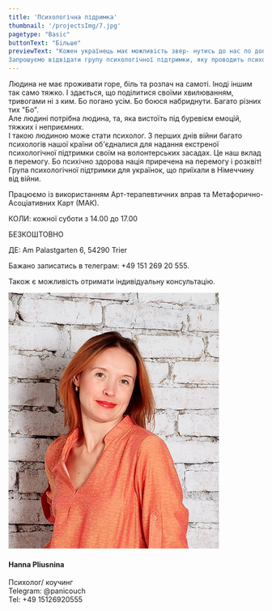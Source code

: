 ```yaml
---
title: 'Психологічна підримка'
thumbnail: '/projectsImg/7.jpg'
pagetype: "Basic"
buttonText: "Бiльше"
previewText: "Кожен українець має можливість звер- нутись до нас по допомогу і обов'язково отримає її.  
Запрошуємо відвідати групу психологічної підтримки, яку проводить психолог, коуч Ганна Плюсніна."
---
```


<div class=' m-0 bg-fixed bg-cover'>
        <div class='grid lg:grid-cols-2 3xl:gap-12 lg:gap-12 gap-4 mx-auto my-8 container w-4/5 border-2 border-red-400 dark:border-red-600'>
        <div class='text-left flex flex-col justify-center pl-4 md:pl-6 w-11/12'>
        <p class='text-black dark:text-white py-4 text-base text-justify'>Людина не має проживати горе, біль та розпач на самоті. Іноді іншим так само тяжко. І здається, що поділитися своїми хвилюванням, тривогами ні з ким. Бо погано усім. Бо боюся набриднути. Багато різних тих "Бо".
        <br>
        Але людині потрібна людина, та, яка вистоїть під буревієм емоцій, тяжких і неприємних.
        <br>
        І такою людиною може стати психолог. З перших днів війни багато психологів нашої країни об'єдналися для надання екстреної психологічної підтримки своїм на волонтерських засадах. Це наш вклад в перемогу. Бо психічно здорова нація приречена на перемогу і розквіт!
        <br>
        Група психологічної підтримки для українок, що приїхали в Німеччину від війни.
        </p> 
        <p class='text-black dark:text-white pt-2 pb-6 text-base text-justify'>
        Працюємо із використанням Арт-терапевтичних вправ та Метафорично-Асоціативних Карт (МАК).
        </p>
          <p class='text-black dark:text-white py-2 text-base text-justify' >
          КОЛИ: кожної суботи з 14.00 до 17.00 </p>  
           <p class='text-black dark:text-white py-2 text-base text-justify'>
         БЕЗКОШТОВНО </p>
           <p class='text-black dark:text-white py-2 text-base text-justify'>
         ДЕ: 
         Am Palastgarten 6, 54290 Trier </p>
         <p class='text-black dark:text-white py-2 text-base text-justify'>
         Бажано записатись в телеграм: 
         +49 151 269 20 555.</p>
         <p class='text-black dark:text-white py-6 text-base text-justify'>
         Також є можливість отримати індивідуальну консультацію.</p>        
    </div>
       <div class='flex flex-col justify-center p-6 w-full'> 
       <div class='relative flex justify-center '>
        <img src='/aboutImg/ourTeam/e57edb_4265bc9abc744880b04928e9a47f5335_mv2.jpg'>
    </div>
     <div class='flex flex-col justify-center'>
        <h4 class='text-2xl p-2 flex justify-center'>Hanna Pliusnina</h4>
            <p class='px-2 pb-2 flex justify-center'>Психолог/ коучинг  <br>
            Telegram: @panicouch <br>
            Tel: +49 15126920555</p>
            </div>
     </div>  
     </div>
</div>
